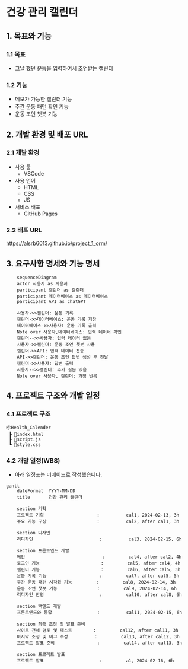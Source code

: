 # 건강 관리 캘린더

## 1. 목표와 기능

### 1.1 목표

- 그날 했던 운동을 입력하여서 조언받는 캘린더

### 1.2 기능

- 메모가 가능한 캘린더 기능
- 주간 운동 패턴 확인 기능
- 운동 조언 챗봇 기능

## 2. 개발 환경 및 배포 URL

### 2.1 개발 환경
- 사용 툴
    - VSCode
- 사용 언어
    - HTML
    - CSS
    - JS
- 서비스 배포
    - GitHub Pages


### 2.2 배포 URL

https://alsrb6013.github.io/project_1_orm/

## 3. 요구사항 명세와 기능 명세
```mermaid
    sequenceDiagram
    actor 사용자 as 사용자
    participant 캘린더 as 캘린더
    participant 데이터베이스 as 데이터베이스
    participant API as chatGPT

    사용자->>캘린더: 운동 기록
    캘린더->>데이터베이스: 운동 기록 저장
    데이터베이스->>사용자: 운동 기록 출력
    Note over 사용자,데이터베이스: 입력 데이터 확인
    캘린더-->>사용자: 입력 데이터 없음
    사용자->>캘린더: 운동 조언 챗봇 사용
    캘린더->>API: 입력 데이터 전송
    API->>캘린더: 운동 조언 답변 생성 후 전달
    캘린더->>사용자: 답변 출력
    사용자-->>캘린더: 추가 질문 있음
    Note over 사용자, 캘린더: 과정 반복
```

## 4. 프로젝트 구조와 개발 일정

### 4.1 프로젝트 구조

```
📦Health_Calender
 ┣ 📜index.html
 ┣ 📜script.js
 ┗ 📜style.css
```

### 4.2 개발 일정(WBS)
* 아래 일정표는 머메이드로 작성했습니다.
```mermaid
gantt
    dateFormat  YYYY-MM-DD
    title       건강 관리 캘린더

    section 기획
    프로젝트 기획                    :          cal1, 2024-02-13, 3h
    주요 기능 구상                   :          cal2, after cal1, 3h

    section 디자인
    리디자인                         :          cal3, 2024-02-15, 6h

    section 프론트엔드 개발
    메인                             :         cal4, after cal2, 4h
    로그인 기능                       :         cal5, after cal4, 4h
    캘린더 기능                       :         cal6, after cal5, 3h
    운동 기록 기능                    :         cal7, after cal5, 5h
    주간 운동 패턴 시각화 기능         :         cal8, 2024-02-14, 3h
    운동 조언 챗봇 기능               :         cal9, 2024-02-14, 6h
    리디자인 반영                     :         cal10, after cal8, 6h

    section 백엔드 개발
    프론트엔드와 통합                 :          cal11, 2024-02-15, 6h

    section 최종 조정 및 발표 준비
    사이트 전체 검토 및 테스트        :         cal12, after cal11, 3h
    마지막 조정 및 버그 수정          :         cal13, after cal12, 3h
    프로젝트 발표 준비                :         cal14, after cal13, 3h

    section 프로젝트 발표
    프로젝트 발표                     :         a1, 2024-02-16, 6h
```